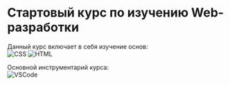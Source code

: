 <h1> Стартовый курс по изучению Web-разработки</h1>

Данный курс включает в себя изучение основ:<br>
![CSS](https://img.shields.io/badge/CSS3-0062f5?style=for-the-badge&logo=css3&logoColor=white)
![HTML](https://img.shields.io/badge/HTML5-18ba1e?style=for-the-badge&logo=html5&logoColor=white)
  
Основной инструментарий курса:<br>
![VSCode](https://img.shields.io/badge/Visual_Studio_Code-128ae0?style=for-the-badge&logo=visual%20studio%20code&logoColor=white)


